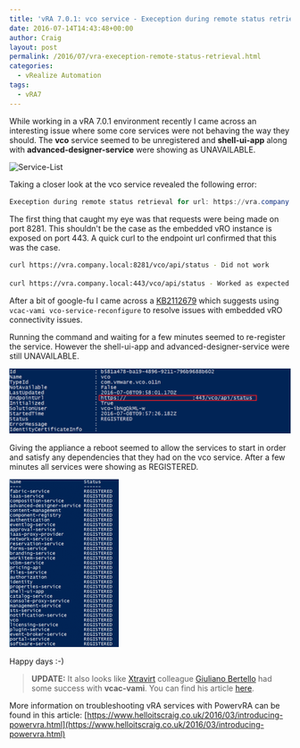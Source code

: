 ```yaml
---
title: 'vRA 7.0.1: vco service - Exeception during remote status retrieval for url'
date: 2016-07-14T14:43:48+00:00
author: Craig
layout: post
permalink: /2016/07/vra-exeception-remote-status-retrieval.html
categories:
  - vRealize Automation
tags:
  - vRA7
---
```

While working in a vRA 7.0.1 environment recently I came across an interesting issue where some core services were not behaving the way they should. The **vco** service seemed to be unregistered and **shell-ui-app** along with **advanced-designer-service** were showing as UNAVAILABLE.

![Service-List](/assets/images/2016/07/Service-List-194x300.png)

<!--more-->

Taking a closer look at the vco service revealed the following error:

```powershell
Exeception during remote status retrieval for url: https://vra.company.local:8281/vco/api/status. Error Message I/O error on GET request for "https://vra.company.local:8281 [vra.company.com/127.0.0.1] failed: Connection refused: nested exception is org.apache.http.conn.HttpHostConnectException: Connect to vra.company.local:8281 [vra.company.com/127.0.0.1] failed: Connection refused.
```

The first thing that caught my eye was that requests were being made on port 8281. This shouldn't be the case as the embedded vRO instance is exposed on port 443. A quick curl to the endpoint url confirmed that this was the case.

```bash
curl https://vra.company.local:8281/vco/api/status - Did not work

curl https://vra.company.local:443/vco/api/status - Worked as expected
```

After a bit of google-fu I came across a [KB2112679](https://kb.vmware.com/selfservice/microsites/search.do?language=en_US&cmd=displayKC&externalId=2112679) which suggests using `vcac-vami vco-service-reconfigure` to resolve issues with embedded vRO connectivity issues.

Running the command and waiting for a few minutes seemed to re-register the service. However the shell-ui-app and advanced-designer-service were still UNAVAILABLE.

![vcoservice1](/assets/images/vcoservice1.png)

Giving the appliance a reboot seemed to allow the services to start in order and satisfy any dependencies that they had on the vco service. After a few minutes all services were showing as REGISTERED.

![all-registered](/assets/images/all-registered-196x300.png)

Happy days :-)

> **UPDATE:** It also looks like [Xtravirt](http://www.xtravirt.com) colleague [Giuliano Bertello](https://twitter.com/GiulianoBerteo) had some success with **vcac-vami**. You can find his article [here](ttp://blog.bertello.org/2015/06/07/unable-to-configure-vco-plug-ins-as-endpoint/).

More information on troubleshooting vRA services with PowervRA can be found in this article: [https://www.helloitscraig.co.uk/2016/03/introducing-powervra.html](https://www.helloitscraig.co.uk/2016/03/introducing-powervra.html)
